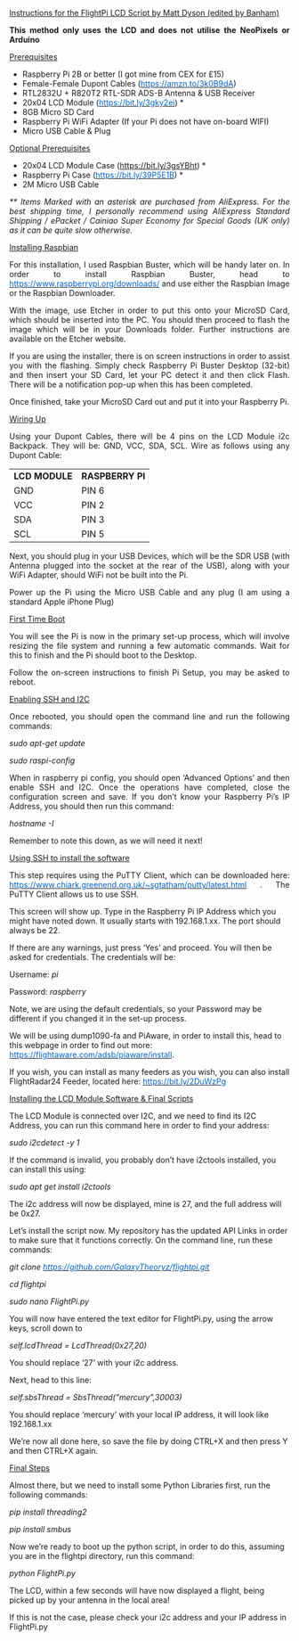 <p style="text-align: justify;"><span style="text-decoration: underline;">Instructions for the FlightPi LCD Script by Matt Dyson (edited by Banham)</span></p>
<p style="text-align: justify;"><strong>This method only uses the LCD and does not utilise the NeoPixels or Arduino</strong></p>
<p style="text-align: justify;"><span style="text-decoration: underline;">Prerequisites</span></p>
<ul>
<li>Raspberry Pi 2B or better (I got mine from CEX for &pound;15)</li>
<li>Female-Female Dupont Cables (<a href="https://amzn.to/3k0B9dA" target="_blank" rel="noopener"><span style="color: #0563c1;">https://amzn.to/3k0B9dA</span></a>)</li>
<li>RTL2832U + R820T2 RTL-SDR ADS-B Antenna &amp; USB Receiver</li>
<li>20x04 LCD Module (<a href="https://bit.ly/3gky2ei" target="_blank" rel="noopener"><span style="color: #0563c1;">https://bit.ly/3gky2ei</span></a>) *</li>
<li>8GB Micro SD Card</li>
<li>Raspberry Pi WiFi Adapter (If your Pi does not have on-board WIFI)</li>
<li>Micro USB Cable &amp; Plug</li>
</ul>
<p style="text-align: justify;"><span style="text-decoration: underline;">Optional Prerequisites</span></p>
<ul>
<li>20x04 LCD Module Case (<a href="https://bit.ly/3gsYBht" target="_blank" rel="noopener">https://bit.ly/3gsYBht</a>) *</li>
<li>Raspberry Pi Case (<a href="https://bit.ly/39P5E1B" target="_blank" rel="noopener"><span style="color: #0563c1;">https://bit.ly/39P5E1B</span></a>) *</li>
<li>2M Micro USB Cable</li>
</ul>
<p style="text-align: justify;"><em>** Items Marked with an asterisk are purchased from AliExpress. For the best shipping time, I personally recommend using AliExpress Standard Shipping / ePacket / Cainiao Super Economy for Special Goods (UK only) as it can be quite slow otherwise.</em></p>
<p style="text-align: justify;"><span style="text-decoration: underline;">Installing Raspbian</span></p>
<p style="text-align: justify;">For this installation, I used Raspbian Buster, which will be handy later on. In order to install Raspbian Buster, head to <a href="https://www.raspberrypi.org/downloads/" target="_blank" rel="noopener"><span style="color: #0563c1;">https://www.raspberrypi.org/downloads/</span></a> and use either the Raspbian Image or the Raspbian Downloader.&nbsp;</p>
<p style="text-align: justify;">With the image, use Etcher in order to put this onto your MicroSD Card, which should be inserted into the PC. You should then proceed to flash the image which will be in your Downloads folder. Further instructions are available on the Etcher website.</p>
<p style="text-align: justify;">If you are using the installer, there is on screen instructions in order to assist you with the flashing. Simply check Raspberry Pi Buster Desktop (32-bit) and then insert your SD Card, let your PC detect it and then click Flash. There will be a notification pop-up when this has been completed.</p>
<p style="text-align: justify;">Once finished, take your MicroSD Card out and put it into your Raspberry Pi.</p>
<p style="text-align: justify;"><span style="text-decoration: underline;">Wiring Up</span></p>
<p style="text-align: justify;">Using your Dupont Cables, there will be 4 pins on the LCD Module i2c Backpack. They will be: GND, VCC, SDA, SCL. Wire as follows using any Dupont Cable:</p>
<div>
<table>
<tbody>
<tr>
<td><strong>LCD MODULE</strong></td>
<td><strong>RASPBERRY PI</strong></td>
</tr>
<tr>
<td>GND</td>
<td>PIN 6</td>
</tr>
<tr>
<td>VCC</td>
<td>PIN 2</td>
</tr>
<tr>
<td>SDA</td>
<td>PIN 3</td>
</tr>
<tr>
<td>SCL</td>
<td>PIN 5</td>
</tr>
</tbody>
</table>
</div>
<p style="text-align: justify;">Next, you should plug in your USB Devices, which will be the SDR USB (with Antenna plugged into the socket at the rear of the USB), along with your WiFi Adapter, should WiFi not be built into the Pi.</p>
<p style="text-align: justify;">Power up the Pi using the Micro USB Cable and any plug (I am using a standard Apple iPhone Plug)</p>
<p style="text-align: justify;"><span style="text-decoration: underline;">First Time Boot</span></p>
<p style="text-align: justify;">You will see the Pi is now in the primary set-up process, which will involve resizing the file system and running a few automatic commands. Wait for this to finish and the Pi should boot to the Desktop.</p>
<p style="text-align: justify;">Follow the on-screen instructions to finish Pi Setup, you may be asked to reboot.</p>
<p style="text-align: justify;"><span style="text-decoration: underline;">Enabling SSH and I2C</span></p>
<p style="text-align: justify;">Once rebooted, you should open the command line and run the following commands:</p>
<p style="text-align: justify;"><em>sudo apt-get update</em></p>
<p style="text-align: justify;"><em>sudo raspi-config</em></p>
<p style="text-align: justify;">When in raspberry pi config, you should open &lsquo;Advanced Options&rsquo; and then enable SSH and I2C. Once the operations have completed, close the configuration screen and save. If you don&rsquo;t know your Raspberry Pi&rsquo;s IP Address, you should then run this command:</p>
<p style="text-align: justify;"><em>hostname -I</em></p>
<p style="text-align: justify;">Remember to note this down, as we will need it next!</p>
<p style="text-align: justify;"><span style="text-decoration: underline;">Using SSH to install the software</span></p>
<p style="text-align: justify;">This step requires using the PuTTY Client, which can be downloaded here: <a href="https://www.chiark.greenend.org.uk/~sgtatham/putty/latest.html" target="_blank" rel="noopener"><span style="color: #0563c1;">https://www.chiark.greenend.org.uk/~sgtatham/putty/latest.html</span></a> . The PuTTY Client allows us to use SSH.</p>
<p>This screen will show up. Type in the Raspberry Pi IP Address which you might have noted down. It usually starts with 192.168.1.xx. The port should always be 22.</p>
<p>If there are any warnings, just press &lsquo;Yes&rsquo; and proceed. You will then be asked for credentials. The credentials will be:</p>
<p>Username: <em>pi</em></p>
<p>Password:<em> raspberry</em></p>
<p>Note, we are using the default credentials, so your Password may be different if you changed it in the set-up process.</p>
<p>We will be using dump1090-fa and PiAware, in order to install this, head to this webpage in order to find out more: <a href="https://flightaware.com/adsb/piaware/install" target="_blank" rel="noopener"><span style="color: #0563c1;">https://flightaware.com/adsb/piaware/install</span></a>.</p>
<p>If you wish, you can install as many feeders as you wish, you can also install FlightRadar24 Feeder, located here: <a href="https://bit.ly/2DuWzPg" target="_blank" rel="noopener"><span style="color: #0563c1;">https://bit.ly/2DuWzPg</span></a></p>
<p><span style="text-decoration: underline;">Installing the LCD Module Software &amp; Final Scripts</span></p>
<p>The LCD Module is connected over I2C, and we need to find its I2C Address, you can run this command here in order to find your address:</p>
<p><em>sudo i2cdetect -y 1</em></p>
<p>If the command is invalid, you probably don&rsquo;t have i2ctools installed, you can install this using:</p>
<p><em>sudo apt get install i2ctools</em></p>
<p>The i2c address will now be displayed, mine is 27, and the full address will be 0x27.</p>
<p>Let&rsquo;s install the script now. My repository has the updated API Links in order to make sure that it functions correctly. On the command line, run these commands:</p>
<p><em>git clone </em><a href="https://github.com/GalaxyTheoryz/flightpi.git" target="_blank" rel="noopener"><span style="color: #0563c1;"><em>https://github.com/GalaxyTheoryz/flightpi.git</em></span></a></p>
<p><em>cd flightpi</em></p>
<p><em>sudo nano FlightPi.py</em></p>
<p>You will now have entered the text editor for FlightPi.py, using the arrow keys, scroll down to&nbsp;</p>
<p><em>self.lcdThread = LcdThread(0x27,20)</em></p>
<p>You should replace &lsquo;27&rsquo; with your i2c address.</p>
<p>Next, head to this line:</p>
<p><em>self.sbsThread = SbsThread("mercury",30003)</em></p>
<p>You should replace &lsquo;mercury&rsquo; with your local IP address, it will look like 192.168.1.xx</p>
<p>We&rsquo;re now all done here, so save the file by doing CTRL+X and then press Y and then CTRL+X again.</p>
<p><span style="text-decoration: underline;">Final Steps</span></p>
<p>Almost there, but we need to install some Python Libraries first, run the following commands:</p>
<p><em>pip install threading2</em></p>
<p><em>pip install smbus</em></p>
<p>Now we&rsquo;re ready to boot up the python script, in order to do this, assuming you are in the flightpi directory, run this command:</p>
<p><em>python FlightPi.py</em></p>
<p>The LCD, within a few seconds will have now displayed a flight, being picked up by your antenna in the local area!</p>
<p>If this is not the case, please check your i2c address and your IP address in FlightPi.py</p>

